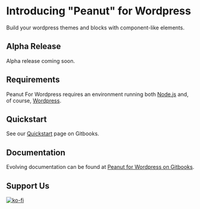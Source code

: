 # Introducing "Peanut" for Wordpress

Build your wordpress themes and blocks with component-like elements.

## Alpha Release

Alpha release coming soon.

## Requirements

Peanut For Wordpress requires an environment running both [Node.js](https://nodejs.org/en/about) and, of course, [Wordpress](https://wordpress.org/about/).

## Quickstart

See our [Quickstart](https://swp-labs.gitbook.io/peanut-for-wordpress/getting-started/quickstart) page on Gitbooks.

## Documentation

Evolving documentation can be found at [Peanut for Wordpress on Gitbooks](https://swp-labs.gitbook.io/peanut-for-wordpress/).

## Support Us

[![ko-fi](https://ko-fi.com/img/githubbutton_sm.svg)](https://ko-fi.com/I2I5O8MYB)
